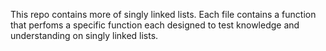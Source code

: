 This repo contains more of singly linked lists.
Each file contains a function that perfoms a specific function each designed
to test knowledge and understanding on singly linked lists.